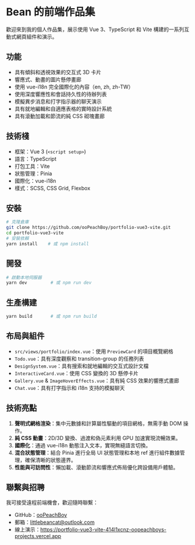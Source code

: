 # Bean 的前端作品集

歡迎來到我的個人作品集，展示使用 Vue 3、TypeScript 和 Vite 構建的一系列互動式網頁組件和演示。

## 功能
- 具有傾斜和透視效果的交互式 3D 卡片
- 響應式、動畫的圖片懸停畫廊
- 使用 vue-i18n 完全國際化的內容（en, zh, zh-TW）
- 使用深度響應性和會話持久性的待辦列表
- 模擬異步消息和打字指示器的聊天演示
- 具有就地編輯和自適應表格的實時設計系統
- 具有滾動加載和節流的純 CSS 砌塊畫廊

## 技術棧
- 框架：Vue 3 (`<script setup>`)
- 語言：TypeScript
- 打包工具：Vite
- 狀態管理：Pinia
- 國際化：vue-i18n
- 樣式：SCSS, CSS Grid, Flexbox

## 安裝
```bash
# 克隆倉庫
git clone https://github.com/ooPeachBoy/portfolio-vue3-vite.git
cd portfolio-vue3-vite
# 安裝依賴
yarn install    # 或 npm install
```

## 開發
```bash
# 啟動本地伺服器
yarn dev         # 或 npm run dev
```

## 生產構建
```bash
yarn build       # 或 npm run build
```

## 布局與組件
- `src/views/portfolio/index.vue`：使用 `PreviewCard` 的項目概覽網格
- `Todo.vue`：具有深度觀察和 transition-group 的任務列表
- `DesignSystem.vue`：具有搜索和就地編輯的交互式設計文檔
- `InteractiveCard.vue`：使用 CSS 變換的 3D 懸停卡片
- `Gallery.vue` & `ImageHoverEffects.vue`：具有純 CSS 效果的響應式畫廊
- `Chat.vue`：具有打字指示和 i18n 支持的模擬聊天

## 技術亮點
1. **聲明式網格渲染**：集中元數據和計算屬性驅動的項目網格，無需手動 DOM 操作。
2. **純 CSS 動畫**：2D/3D 變換、過渡和偽元素利用 GPU 加速實現流暢效果。
3. **國際化**：通過 vue-i18n 動態注入文本，實現無縫語言切換。
4. **混合狀態管理**：結合 Pinia 進行全局 UI 狀態管理和本地 ref 進行組件數據管理，確保清晰的狀態邊界。
5. **性能與可訪問性**：懶加載、滾動節流和響應式佈局優化跨設備用戶體驗。

## 聯繫與招聘
我可接受遠程前端機會，歡迎隨時聯繫：
- GitHub：[ooPeachBoy](https://github.com/ooPeachBoy)
- 郵箱：littlebeancat@outlook.com
 - 線上演示：https://portfolio-vue3-vite-414l1xcnz-oopeachboys-projects.vercel.app

